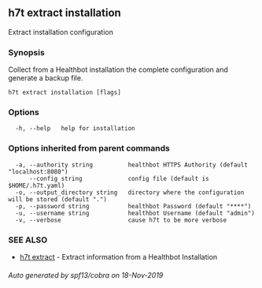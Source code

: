 ## h7t extract installation

Extract installation configuration

### Synopsis

Collect from a Healthbot installation the complete configuration and generate a backup file.

```
h7t extract installation [flags]
```

### Options

```
  -h, --help   help for installation
```

### Options inherited from parent commands

```
  -a, --authority string          healthbot HTTPS Authority (default "localhost:8080")
      --config string             config file (default is $HOME/.h7t.yaml)
  -o, --output_directory string   directory where the configuration will be stored (default ".")
  -p, --password string           healthbot Password (default "****")
  -u, --username string           healthbot Username (default "admin")
  -v, --verbose                   cause h7t to be more verbose
```

### SEE ALSO

* [h7t extract](h7t_extract.md)	 - Extract information from a Healthbot Installation

###### Auto generated by spf13/cobra on 18-Nov-2019
